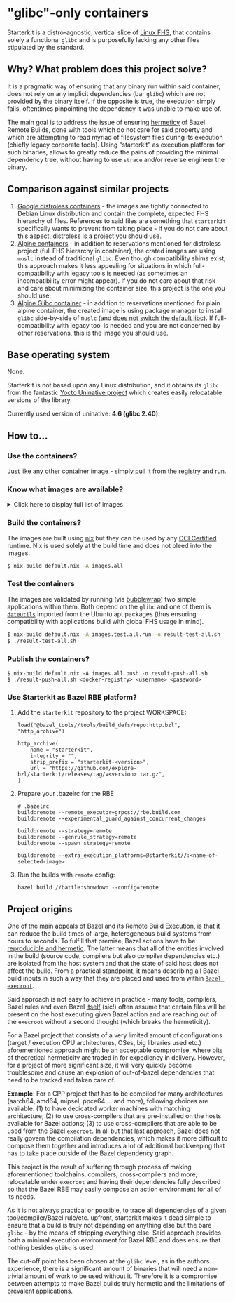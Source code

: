 # "glibc"-only containers

Starterkit is a distro-agnostic, vertical slice of [Linux FHS](https://refspecs.linuxfoundation.org/FHS_3.0/fhs/index.html), that contains solely a functional `glibc` and is purposefully lacking any other files stipulated by the standard.

## Why? What problem does this project solve?
It is a pragmatic way of ensuring that any binary run within said container, does not rely on any implicit dependencies (bar `glibc`) which are not provided by the binary itself. If the opposite is true, the execution simply fails, oftentimes pinpointing the dependency it was unable to make use of.

The main goal is to address the issue of ensuring [hermeticy](https://bazel.build/basics/hermeticity) of Bazel Remote Builds, done with tools which do not care for said property and which are attempting to read myriad of filesystem files during its execution (chiefly legacy corporate tools). Using “starterkit” as execution platform for such binaries, allows to greatly reduce the pains of providing the minimal dependency tree, without having to use `strace` and/or reverse engineer the binary.

## Comparison against similar projects
1. [Google distroless containers](https://github.com/GoogleContainerTools/distroless) - the images are tightly connected to Debian Linux distribution and contain the complete, expected FHS hierarchy of files. References to said files are something that `starterkit` specifically wants to prevent from taking place - if you do not care about this aspect, distroless is a project you should use.
2. [Alpine containers](https://github.com/alpinelinux/docker-alpine) - in addition to reservations mentioned for distroless project (full FHS hierarchy in container), the crated images are using `muslc` instead of traditional `glibc`. Even though compatibility shims exist, this approach makes it less appealing for situations in which full-compatibility with legacy tools is needed (as sometimes an incompatibility error might appear). If you do not care about that risk and care about minimizing the container size, this project is the one you should use.
3. [Alpine Glibc container](https://github.com/jeanblanchard/docker-alpine-glibc) - in addition to reservations mentioned for plain alpine container, the created image is using package manager to install `glibc` side-by-side of `muslc` (and [does not switch the default libc](https://github.com/jeanblanchard/docker-alpine-glibc/issues/15)). If full-compatibility with legacy tool is needed and you are not concerned by other reservations, this is the image you should use.

## Base operating system

None.

Starterkit is not based upon any Linux distribution, and it obtains its `glibc` from the fantastic [Yocto Uninative project](https://docs.yoctoproject.org/gatesgarth/ref-manual/ref-classes.html#uninative-bbclass) which creates easily relocatable versions of the library.

Currently used version of uninative: **4.6 (glibc 2.40)**.

## How to...

### Use the containers?

Just like any other container image - simply pull it from the registry and run.

### Know what images are available?

<details>
<summary>Click here to display full list of images</summary>
<!-- Table below is autogenerated -->
| Image | Description | Pull |
| --- | ---  | --- |
| ash | Barebone container image with busybox sh | `harbor.apps.morrigna.rules-nix.build/explore-bzl/ash:frw2q28hzq4npaawgpsrbcivmj6bz7ql` |
| ash-bash | Barebone container image with busybox sh with static bash | `harbor.apps.morrigna.rules-nix.build/explore-bzl/ash-bash:g5bxv084ripkp5s9739mgz2yjqz1gr33` |
| ash-bash-coreutils | Barebone container image with busybox sh with static bash with coreutils | `harbor.apps.morrigna.rules-nix.build/explore-bzl/ash-bash-coreutils:722li1p4169dma1401ryk1ydgz23r7jq` |
| ash-bash-coreutils-i686 | Barebone container image with busybox sh with static bash with coreutils providing glibc for i686 | `harbor.apps.morrigna.rules-nix.build/explore-bzl/ash-bash-coreutils-i686:qzmhc64pm3fwbv2hzcpm39bkvzx7ksf0` |
| ash-bash-coreutils-i686-cc | Barebone container image with busybox sh with static bash with coreutils providing glibc for i686 and libstdcxx for i686 | `harbor.apps.morrigna.rules-nix.build/explore-bzl/ash-bash-coreutils-i686-cc:7i4qvs5ycmaybpqzyrnskknx57gz6ysk` |
| ash-bash-coreutils-i686-cc-x86_64 | Barebone container image with busybox sh with static bash with coreutils providing glibc for i686, x86_64 and libstdcxx for i686 | `harbor.apps.morrigna.rules-nix.build/explore-bzl/ash-bash-coreutils-i686-cc-x86_64:kw2pnfbclx1fpyrv6vavm3xb5adc1rha` |
| ash-bash-coreutils-i686-cc-x86_64-cc | Barebone container image with busybox sh with static bash with coreutils providing glibc for i686, x86_64 and libstdcxx for i686, x86_64 | `harbor.apps.morrigna.rules-nix.build/explore-bzl/ash-bash-coreutils-i686-cc-x86_64-cc:zcyjx1pps86bqpgrfiw3z77wgrxrn8ah` |
| ash-bash-coreutils-i686-x86_64 | Barebone container image with busybox sh with static bash with coreutils providing glibc for i686, x86_64 | `harbor.apps.morrigna.rules-nix.build/explore-bzl/ash-bash-coreutils-i686-x86_64:mhfmyn38yyz70a499rnqqdb9jck6apmc` |
| ash-bash-coreutils-i686-x86_64-cc | Barebone container image with busybox sh with static bash with coreutils providing glibc for i686, x86_64 and libstdcxx for x86_64 | `harbor.apps.morrigna.rules-nix.build/explore-bzl/ash-bash-coreutils-i686-x86_64-cc:3nwg9fpfgbhdb40rvh53hi2l337zkwgd` |
| ash-bash-coreutils-x86_64 | Barebone container image with busybox sh with static bash with coreutils providing glibc for x86_64 | `harbor.apps.morrigna.rules-nix.build/explore-bzl/ash-bash-coreutils-x86_64:c3c5kklhcxx5rv355ck21wlhh2kyckan` |
| ash-bash-coreutils-x86_64-cc | Barebone container image with busybox sh with static bash with coreutils providing glibc for x86_64 and libstdcxx for x86_64 | `harbor.apps.morrigna.rules-nix.build/explore-bzl/ash-bash-coreutils-x86_64-cc:7r2jyhlfd042x5p7dx45nm4y8dwjp5f7` |
| ash-bash-i686 | Barebone container image with busybox sh with static bash providing glibc for i686 | `harbor.apps.morrigna.rules-nix.build/explore-bzl/ash-bash-i686:y63y14hq61z1s3hinimjgk07v5zp5n9s` |
| ash-bash-i686-cc | Barebone container image with busybox sh with static bash providing glibc for i686 and libstdcxx for i686 | `harbor.apps.morrigna.rules-nix.build/explore-bzl/ash-bash-i686-cc:5carx8dmllw3wdfa1a34wpxw8aby6sfz` |
| ash-bash-i686-cc-x86_64 | Barebone container image with busybox sh with static bash providing glibc for i686, x86_64 and libstdcxx for i686 | `harbor.apps.morrigna.rules-nix.build/explore-bzl/ash-bash-i686-cc-x86_64:zp9jr0cikqcmgf0ka1y447x3gk1cb08y` |
| ash-bash-i686-cc-x86_64-cc | Barebone container image with busybox sh with static bash providing glibc for i686, x86_64 and libstdcxx for i686, x86_64 | `harbor.apps.morrigna.rules-nix.build/explore-bzl/ash-bash-i686-cc-x86_64-cc:xbp825ayffjn8xpwhxvm72v8y8fqb474` |
| ash-bash-i686-x86_64 | Barebone container image with busybox sh with static bash providing glibc for i686, x86_64 | `harbor.apps.morrigna.rules-nix.build/explore-bzl/ash-bash-i686-x86_64:m6qkc9mv6js4gxx12894d0r64r03b1nq` |
| ash-bash-i686-x86_64-cc | Barebone container image with busybox sh with static bash providing glibc for i686, x86_64 and libstdcxx for x86_64 | `harbor.apps.morrigna.rules-nix.build/explore-bzl/ash-bash-i686-x86_64-cc:c81ybpibkkhfwzgvvy60wwwdrk61ifrc` |
| ash-bash-strace | Barebone container image with busybox sh with static bash with strace | `harbor.apps.morrigna.rules-nix.build/explore-bzl/ash-bash-strace:9g4k7pwla4m8vks2sik7xa3dawqgkp1n` |
| ash-bash-strace-coreutils | Barebone container image with busybox sh with static bash with strace with coreutils | `harbor.apps.morrigna.rules-nix.build/explore-bzl/ash-bash-strace-coreutils:6s8i0j2dmpayyagbb7m6ca26km4ja9qz` |
| ash-bash-strace-coreutils-i686 | Barebone container image with busybox sh with static bash with strace with coreutils providing glibc for i686 | `harbor.apps.morrigna.rules-nix.build/explore-bzl/ash-bash-strace-coreutils-i686:rahi0mcxr09i7w8cv1y389m3d1h4awzx` |
| ash-bash-strace-coreutils-i686-cc | Barebone container image with busybox sh with static bash with strace with coreutils providing glibc for i686 and libstdcxx for i686 | `harbor.apps.morrigna.rules-nix.build/explore-bzl/ash-bash-strace-coreutils-i686-cc:vvmmq8c90s7p1c9synklfs57kasgd6xj` |
| ash-bash-strace-coreutils-i686-cc-x86_64 | Barebone container image with busybox sh with static bash with strace with coreutils providing glibc for i686, x86_64 and libstdcxx for i686 | `harbor.apps.morrigna.rules-nix.build/explore-bzl/ash-bash-strace-coreutils-i686-cc-x86_64:8ymggx458i0g0n9s3dga2bdw8spwmp6s` |
| ash-bash-strace-coreutils-i686-cc-x86_64-cc | Barebone container image with busybox sh with static bash with strace with coreutils providing glibc for i686, x86_64 and libstdcxx for i686, x86_64 | `harbor.apps.morrigna.rules-nix.build/explore-bzl/ash-bash-strace-coreutils-i686-cc-x86_64-cc:15aj8c1ygbz27q6w6khf0nlxs3priwiz` |
| ash-bash-strace-coreutils-i686-x86_64 | Barebone container image with busybox sh with static bash with strace with coreutils providing glibc for i686, x86_64 | `harbor.apps.morrigna.rules-nix.build/explore-bzl/ash-bash-strace-coreutils-i686-x86_64:ll6v4iw3p0qlvcgfl6yq6mpq281gw7sl` |
| ash-bash-strace-coreutils-i686-x86_64-cc | Barebone container image with busybox sh with static bash with strace with coreutils providing glibc for i686, x86_64 and libstdcxx for x86_64 | `harbor.apps.morrigna.rules-nix.build/explore-bzl/ash-bash-strace-coreutils-i686-x86_64-cc:b9m92n81mm0m8ac0yd9bwqhbah8mcyx1` |
| ash-bash-strace-coreutils-x86_64 | Barebone container image with busybox sh with static bash with strace with coreutils providing glibc for x86_64 | `harbor.apps.morrigna.rules-nix.build/explore-bzl/ash-bash-strace-coreutils-x86_64:9q1w2ymw9px6y47q5q81l0a5zpp6b9p4` |
| ash-bash-strace-coreutils-x86_64-cc | Barebone container image with busybox sh with static bash with strace with coreutils providing glibc for x86_64 and libstdcxx for x86_64 | `harbor.apps.morrigna.rules-nix.build/explore-bzl/ash-bash-strace-coreutils-x86_64-cc:5rsps4wx87kcdg7x4dqm05hjb5h7vhqa` |
| ash-bash-strace-i686 | Barebone container image with busybox sh with static bash with strace providing glibc for i686 | `harbor.apps.morrigna.rules-nix.build/explore-bzl/ash-bash-strace-i686:hl21lasnmdbapkc51svgy6zbmscrsdx2` |
| ash-bash-strace-i686-cc | Barebone container image with busybox sh with static bash with strace providing glibc for i686 and libstdcxx for i686 | `harbor.apps.morrigna.rules-nix.build/explore-bzl/ash-bash-strace-i686-cc:ncii9hvn8qpl61r5ixsh2qa1sschay28` |
| ash-bash-strace-i686-cc-x86_64 | Barebone container image with busybox sh with static bash with strace providing glibc for i686, x86_64 and libstdcxx for i686 | `harbor.apps.morrigna.rules-nix.build/explore-bzl/ash-bash-strace-i686-cc-x86_64:j2nw8g97krrhqp6drbdny1gxdfidgcyp` |
| ash-bash-strace-i686-cc-x86_64-cc | Barebone container image with busybox sh with static bash with strace providing glibc for i686, x86_64 and libstdcxx for i686, x86_64 | `harbor.apps.morrigna.rules-nix.build/explore-bzl/ash-bash-strace-i686-cc-x86_64-cc:y6c8cvch78wa0b1cws19c5j61mmdif30` |
| ash-bash-strace-i686-x86_64 | Barebone container image with busybox sh with static bash with strace providing glibc for i686, x86_64 | `harbor.apps.morrigna.rules-nix.build/explore-bzl/ash-bash-strace-i686-x86_64:b3nrp3b4lv5nkdy0svk6fa1v5mhh2c7p` |
| ash-bash-strace-i686-x86_64-cc | Barebone container image with busybox sh with static bash with strace providing glibc for i686, x86_64 and libstdcxx for x86_64 | `harbor.apps.morrigna.rules-nix.build/explore-bzl/ash-bash-strace-i686-x86_64-cc:ifs9rp6m0lqyf7cl0hfyw7ry1y3qw23m` |
| ash-bash-strace-x86_64 | Barebone container image with busybox sh with static bash with strace providing glibc for x86_64 | `harbor.apps.morrigna.rules-nix.build/explore-bzl/ash-bash-strace-x86_64:ks052wpf0ri70q6jig293n8zzww6xb2i` |
| ash-bash-strace-x86_64-cc | Barebone container image with busybox sh with static bash with strace providing glibc for x86_64 and libstdcxx for x86_64 | `harbor.apps.morrigna.rules-nix.build/explore-bzl/ash-bash-strace-x86_64-cc:4kpplbczmvypkzw8n13plgqgrfdzwc6j` |
| ash-bash-x86_64 | Barebone container image with busybox sh with static bash providing glibc for x86_64 | `harbor.apps.morrigna.rules-nix.build/explore-bzl/ash-bash-x86_64:rbwhcrzk71n8ksdw70chhglw03vk6zag` |
| ash-bash-x86_64-cc | Barebone container image with busybox sh with static bash providing glibc for x86_64 and libstdcxx for x86_64 | `harbor.apps.morrigna.rules-nix.build/explore-bzl/ash-bash-x86_64-cc:3crl06vrmv0s1ilvpdnbigrnnsqgdw5a` |
| ash-coreutils | Barebone container image with busybox sh with coreutils | `harbor.apps.morrigna.rules-nix.build/explore-bzl/ash-coreutils:d5ivww7mcisqnbywwvlgxdnijkiik952` |
| ash-coreutils-i686 | Barebone container image with busybox sh with coreutils providing glibc for i686 | `harbor.apps.morrigna.rules-nix.build/explore-bzl/ash-coreutils-i686:nckflkh9001kcms8v5l0612dfc9qvyjz` |
| ash-coreutils-i686-cc | Barebone container image with busybox sh with coreutils providing glibc for i686 and libstdcxx for i686 | `harbor.apps.morrigna.rules-nix.build/explore-bzl/ash-coreutils-i686-cc:gq39wmc40qdsry9kac8999n17rn5vr20` |
| ash-coreutils-i686-cc-x86_64 | Barebone container image with busybox sh with coreutils providing glibc for i686, x86_64 and libstdcxx for i686 | `harbor.apps.morrigna.rules-nix.build/explore-bzl/ash-coreutils-i686-cc-x86_64:vj0d88rqy052daxva1w2k0i51dd9j4mz` |
| ash-coreutils-i686-cc-x86_64-cc | Barebone container image with busybox sh with coreutils providing glibc for i686, x86_64 and libstdcxx for i686, x86_64 | `harbor.apps.morrigna.rules-nix.build/explore-bzl/ash-coreutils-i686-cc-x86_64-cc:frnl0x26sjn4rpd76sx15kiw9m766c1q` |
| ash-coreutils-i686-x86_64 | Barebone container image with busybox sh with coreutils providing glibc for i686, x86_64 | `harbor.apps.morrigna.rules-nix.build/explore-bzl/ash-coreutils-i686-x86_64:9a3drvphqdym402fdhynpk13a1fihmni` |
| ash-coreutils-i686-x86_64-cc | Barebone container image with busybox sh with coreutils providing glibc for i686, x86_64 and libstdcxx for x86_64 | `harbor.apps.morrigna.rules-nix.build/explore-bzl/ash-coreutils-i686-x86_64-cc:r0p8cl9jjsx65cbd8w5f1ax7dmkw5zgg` |
| ash-coreutils-x86_64 | Barebone container image with busybox sh with coreutils providing glibc for x86_64 | `harbor.apps.morrigna.rules-nix.build/explore-bzl/ash-coreutils-x86_64:0llvs5g44nhjarfsyyf55vq64z47lshq` |
| ash-coreutils-x86_64-cc | Barebone container image with busybox sh with coreutils providing glibc for x86_64 and libstdcxx for x86_64 | `harbor.apps.morrigna.rules-nix.build/explore-bzl/ash-coreutils-x86_64-cc:9z9cg39bhi05nnldi0pqixlqfcfp6s5p` |
| ash-i686 | Barebone container image with busybox sh providing glibc for i686 | `harbor.apps.morrigna.rules-nix.build/explore-bzl/ash-i686:1v2ni2wabnk223pxgz25bl1jczqa4mpk` |
| ash-i686-cc | Barebone container image with busybox sh providing glibc for i686 and libstdcxx for i686 | `harbor.apps.morrigna.rules-nix.build/explore-bzl/ash-i686-cc:aycmsypbiv9qllmc5jysixhs8jr5zcb6` |
| ash-i686-cc-x86_64 | Barebone container image with busybox sh providing glibc for i686, x86_64 and libstdcxx for i686 | `harbor.apps.morrigna.rules-nix.build/explore-bzl/ash-i686-cc-x86_64:hfb1w2npr2gh1rynkd22qifcfjdrlnni` |
| ash-i686-cc-x86_64-cc | Barebone container image with busybox sh providing glibc for i686, x86_64 and libstdcxx for i686, x86_64 | `harbor.apps.morrigna.rules-nix.build/explore-bzl/ash-i686-cc-x86_64-cc:dv0hmds11qr9m2ncwj7cba7y5mb36hxi` |
| ash-i686-x86_64 | Barebone container image with busybox sh providing glibc for i686, x86_64 | `harbor.apps.morrigna.rules-nix.build/explore-bzl/ash-i686-x86_64:qvkh28p5apy2yc9rknndjnh5acln52jx` |
| ash-i686-x86_64-cc | Barebone container image with busybox sh providing glibc for i686, x86_64 and libstdcxx for x86_64 | `harbor.apps.morrigna.rules-nix.build/explore-bzl/ash-i686-x86_64-cc:bibjf6lyhavawv3v885aq73qngnqy4yk` |
| ash-strace | Barebone container image with busybox sh with strace | `harbor.apps.morrigna.rules-nix.build/explore-bzl/ash-strace:xxha96lyw1ra4vp36rh6ys0h35sz4bxi` |
| ash-strace-coreutils | Barebone container image with busybox sh with strace with coreutils | `harbor.apps.morrigna.rules-nix.build/explore-bzl/ash-strace-coreutils:8nj7ijih8lylfd3z4hhj20g86q9c102q` |
| ash-strace-coreutils-i686 | Barebone container image with busybox sh with strace with coreutils providing glibc for i686 | `harbor.apps.morrigna.rules-nix.build/explore-bzl/ash-strace-coreutils-i686:ydbvjiiw2pknx46zvg7afdgndqm23l3p` |
| ash-strace-coreutils-i686-cc | Barebone container image with busybox sh with strace with coreutils providing glibc for i686 and libstdcxx for i686 | `harbor.apps.morrigna.rules-nix.build/explore-bzl/ash-strace-coreutils-i686-cc:hb28vgdp0i8dw2s07j1s6amp68d3rgsw` |
| ash-strace-coreutils-i686-cc-x86_64 | Barebone container image with busybox sh with strace with coreutils providing glibc for i686, x86_64 and libstdcxx for i686 | `harbor.apps.morrigna.rules-nix.build/explore-bzl/ash-strace-coreutils-i686-cc-x86_64:29qa8nn79a60pyrvqdmlqdxqly85p0p4` |
| ash-strace-coreutils-i686-cc-x86_64-cc | Barebone container image with busybox sh with strace with coreutils providing glibc for i686, x86_64 and libstdcxx for i686, x86_64 | `harbor.apps.morrigna.rules-nix.build/explore-bzl/ash-strace-coreutils-i686-cc-x86_64-cc:mcj3dw9qcjvnhsnzfgfdk9h96f7rvyd5` |
| ash-strace-coreutils-i686-x86_64 | Barebone container image with busybox sh with strace with coreutils providing glibc for i686, x86_64 | `harbor.apps.morrigna.rules-nix.build/explore-bzl/ash-strace-coreutils-i686-x86_64:6km53y1zaqkxm4hb582ricqisfy4pfg6` |
| ash-strace-coreutils-i686-x86_64-cc | Barebone container image with busybox sh with strace with coreutils providing glibc for i686, x86_64 and libstdcxx for x86_64 | `harbor.apps.morrigna.rules-nix.build/explore-bzl/ash-strace-coreutils-i686-x86_64-cc:v6xpcbdxh0iyj4m8s5jl7f3s48jpxl93` |
| ash-strace-coreutils-x86_64 | Barebone container image with busybox sh with strace with coreutils providing glibc for x86_64 | `harbor.apps.morrigna.rules-nix.build/explore-bzl/ash-strace-coreutils-x86_64:11a2jdhlqapcb9hpa9vn6ddrzgn4ck2r` |
| ash-strace-coreutils-x86_64-cc | Barebone container image with busybox sh with strace with coreutils providing glibc for x86_64 and libstdcxx for x86_64 | `harbor.apps.morrigna.rules-nix.build/explore-bzl/ash-strace-coreutils-x86_64-cc:rq3qjjgbkqmvjavqcdysjzx3rssrnbr6` |
| ash-strace-i686 | Barebone container image with busybox sh with strace providing glibc for i686 | `harbor.apps.morrigna.rules-nix.build/explore-bzl/ash-strace-i686:c4hb1j906ca50cwjd6s37i0bqck4a1mj` |
| ash-strace-i686-cc | Barebone container image with busybox sh with strace providing glibc for i686 and libstdcxx for i686 | `harbor.apps.morrigna.rules-nix.build/explore-bzl/ash-strace-i686-cc:25d55dziny6h8ng3zb7ahq1hm1rfxifa` |
| ash-strace-i686-cc-x86_64 | Barebone container image with busybox sh with strace providing glibc for i686, x86_64 and libstdcxx for i686 | `harbor.apps.morrigna.rules-nix.build/explore-bzl/ash-strace-i686-cc-x86_64:fbh38v5vn7j8xygd2fyqv8jby71hhiii` |
| ash-strace-i686-cc-x86_64-cc | Barebone container image with busybox sh with strace providing glibc for i686, x86_64 and libstdcxx for i686, x86_64 | `harbor.apps.morrigna.rules-nix.build/explore-bzl/ash-strace-i686-cc-x86_64-cc:5y8kyrxqada764zx6hqfbhsms2z0psyr` |
| ash-strace-i686-x86_64 | Barebone container image with busybox sh with strace providing glibc for i686, x86_64 | `harbor.apps.morrigna.rules-nix.build/explore-bzl/ash-strace-i686-x86_64:6w9nb4pz6nkyi8cgq15aqz3x4idpa8jq` |
| ash-strace-i686-x86_64-cc | Barebone container image with busybox sh with strace providing glibc for i686, x86_64 and libstdcxx for x86_64 | `harbor.apps.morrigna.rules-nix.build/explore-bzl/ash-strace-i686-x86_64-cc:z2f9cikkfj7959aspfpc8l6vaa196x2f` |
| ash-strace-x86_64 | Barebone container image with busybox sh with strace providing glibc for x86_64 | `harbor.apps.morrigna.rules-nix.build/explore-bzl/ash-strace-x86_64:pkklqvqza3d868zqid1ys593dbhmrqy6` |
| ash-strace-x86_64-cc | Barebone container image with busybox sh with strace providing glibc for x86_64 and libstdcxx for x86_64 | `harbor.apps.morrigna.rules-nix.build/explore-bzl/ash-strace-x86_64-cc:mhyvc26ii23l15fyjvd20r51flxfcb7r` |
| ash-x86_64 | Barebone container image with busybox sh providing glibc for x86_64 | `harbor.apps.morrigna.rules-nix.build/explore-bzl/ash-x86_64:sbqnr8lpg7fgzahgjaim6375awabpjz2` |
| ash-x86_64-cc | Barebone container image with busybox sh providing glibc for x86_64 and libstdcxx for x86_64 | `harbor.apps.morrigna.rules-nix.build/explore-bzl/ash-x86_64-cc:7w4ija8acf9p1lh0p7qlvgzr2qg3r8im` |
| bash | Barebone container image with static bash | `harbor.apps.morrigna.rules-nix.build/explore-bzl/bash:jxiv3jqnh8qq42c88hafqdf2llz2hxcf` |
| bash-coreutils | Barebone container image with static bash with coreutils | `harbor.apps.morrigna.rules-nix.build/explore-bzl/bash-coreutils:406fh60s8z7b4jyxx9l802q85mns2zhc` |
| bash-coreutils-i686 | Barebone container image with static bash with coreutils providing glibc for i686 | `harbor.apps.morrigna.rules-nix.build/explore-bzl/bash-coreutils-i686:2s7yyrpjc9d0rrr345hyc7mh651kqqgf` |
| bash-coreutils-i686-cc | Barebone container image with static bash with coreutils providing glibc for i686 and libstdcxx for i686 | `harbor.apps.morrigna.rules-nix.build/explore-bzl/bash-coreutils-i686-cc:nxdvhihc46kvk3s39m32fjysayx1v2bp` |
| bash-coreutils-i686-cc-x86_64 | Barebone container image with static bash with coreutils providing glibc for i686, x86_64 and libstdcxx for i686 | `harbor.apps.morrigna.rules-nix.build/explore-bzl/bash-coreutils-i686-cc-x86_64:vaik80diciv31djaqln7qj05i4zf0jpc` |
| bash-coreutils-i686-cc-x86_64-cc | Barebone container image with static bash with coreutils providing glibc for i686, x86_64 and libstdcxx for i686, x86_64 | `harbor.apps.morrigna.rules-nix.build/explore-bzl/bash-coreutils-i686-cc-x86_64-cc:8z5rchcxpx5r7f5sncymh1l8lw7b51la` |
| bash-coreutils-i686-x86_64 | Barebone container image with static bash with coreutils providing glibc for i686, x86_64 | `harbor.apps.morrigna.rules-nix.build/explore-bzl/bash-coreutils-i686-x86_64:bcmvy7qbjbg2akdpc751pfc29vmj9b34` |
| bash-coreutils-i686-x86_64-cc | Barebone container image with static bash with coreutils providing glibc for i686, x86_64 and libstdcxx for x86_64 | `harbor.apps.morrigna.rules-nix.build/explore-bzl/bash-coreutils-i686-x86_64-cc:3bai6cadawq0j5048p319gq768vbpmgm` |
| bash-coreutils-x86_64 | Barebone container image with static bash with coreutils providing glibc for x86_64 | `harbor.apps.morrigna.rules-nix.build/explore-bzl/bash-coreutils-x86_64:g9lxpwc7b7wfwl7xjf8d60mx6swn2m5p` |
| bash-coreutils-x86_64-cc | Barebone container image with static bash with coreutils providing glibc for x86_64 and libstdcxx for x86_64 | `harbor.apps.morrigna.rules-nix.build/explore-bzl/bash-coreutils-x86_64-cc:l7nzy9f6aa7spayanbd3y6xp0b6w7yiw` |
| bash-i686 | Barebone container image with static bash providing glibc for i686 | `harbor.apps.morrigna.rules-nix.build/explore-bzl/bash-i686:v6r2fdrz3c7rhxnfjp7qgwfqzpzm9qjj` |
| bash-i686-cc | Barebone container image with static bash providing glibc for i686 and libstdcxx for i686 | `harbor.apps.morrigna.rules-nix.build/explore-bzl/bash-i686-cc:3bf72p4wbsq5ncgq25q7fcycafz3zhi9` |
| bash-i686-cc-x86_64 | Barebone container image with static bash providing glibc for i686, x86_64 and libstdcxx for i686 | `harbor.apps.morrigna.rules-nix.build/explore-bzl/bash-i686-cc-x86_64:jqlfyhggs1gz91nzr8flx3ygn4njm4dg` |
| bash-i686-cc-x86_64-cc | Barebone container image with static bash providing glibc for i686, x86_64 and libstdcxx for i686, x86_64 | `harbor.apps.morrigna.rules-nix.build/explore-bzl/bash-i686-cc-x86_64-cc:946ypy1xm3kwsq8d1y269f52b035w567` |
| bash-i686-x86_64 | Barebone container image with static bash providing glibc for i686, x86_64 | `harbor.apps.morrigna.rules-nix.build/explore-bzl/bash-i686-x86_64:faa7npz509n1w3gfcv71s8pp0ygrk4wc` |
| bash-i686-x86_64-cc | Barebone container image with static bash providing glibc for i686, x86_64 and libstdcxx for x86_64 | `harbor.apps.morrigna.rules-nix.build/explore-bzl/bash-i686-x86_64-cc:gbvky818hwq9g0dx57icwqd6xgddsn9v` |
| bash-strace | Barebone container image with static bash with strace | `harbor.apps.morrigna.rules-nix.build/explore-bzl/bash-strace:iswv7crmk02924g90vzwnpxgy3pn3by9` |
| bash-strace-coreutils | Barebone container image with static bash with strace with coreutils | `harbor.apps.morrigna.rules-nix.build/explore-bzl/bash-strace-coreutils:8dijqkh8rpx18rnv9c4r5i2xkyd92c7q` |
| bash-strace-coreutils-i686 | Barebone container image with static bash with strace with coreutils providing glibc for i686 | `harbor.apps.morrigna.rules-nix.build/explore-bzl/bash-strace-coreutils-i686:i78vgp976nlvr9j45dnklj8f9npq53c8` |
| bash-strace-coreutils-i686-cc | Barebone container image with static bash with strace with coreutils providing glibc for i686 and libstdcxx for i686 | `harbor.apps.morrigna.rules-nix.build/explore-bzl/bash-strace-coreutils-i686-cc:irb3cz2745i770ph875wiwch0v18qyhi` |
| bash-strace-coreutils-i686-cc-x86_64 | Barebone container image with static bash with strace with coreutils providing glibc for i686, x86_64 and libstdcxx for i686 | `harbor.apps.morrigna.rules-nix.build/explore-bzl/bash-strace-coreutils-i686-cc-x86_64:41zqv7z5dis1qgdgygfgjx98kqx4rkps` |
| bash-strace-coreutils-i686-cc-x86_64-cc | Barebone container image with static bash with strace with coreutils providing glibc for i686, x86_64 and libstdcxx for i686, x86_64 | `harbor.apps.morrigna.rules-nix.build/explore-bzl/bash-strace-coreutils-i686-cc-x86_64-cc:pm6cb82w254a9bfx4mhna02frr58hr0n` |
| bash-strace-coreutils-i686-x86_64 | Barebone container image with static bash with strace with coreutils providing glibc for i686, x86_64 | `harbor.apps.morrigna.rules-nix.build/explore-bzl/bash-strace-coreutils-i686-x86_64:bxf17waxga7057shkdwk999p6jmfijnm` |
| bash-strace-coreutils-i686-x86_64-cc | Barebone container image with static bash with strace with coreutils providing glibc for i686, x86_64 and libstdcxx for x86_64 | `harbor.apps.morrigna.rules-nix.build/explore-bzl/bash-strace-coreutils-i686-x86_64-cc:9pc6wadqaany0c4v8ckislqgm82ncfma` |
| bash-strace-coreutils-x86_64 | Barebone container image with static bash with strace with coreutils providing glibc for x86_64 | `harbor.apps.morrigna.rules-nix.build/explore-bzl/bash-strace-coreutils-x86_64:sw9n27mhdpllvc7hpqjj0xhqrsmhyb76` |
| bash-strace-coreutils-x86_64-cc | Barebone container image with static bash with strace with coreutils providing glibc for x86_64 and libstdcxx for x86_64 | `harbor.apps.morrigna.rules-nix.build/explore-bzl/bash-strace-coreutils-x86_64-cc:gwb4rarpqx6xzkixfipnsww0l8crgqmc` |
| bash-strace-i686 | Barebone container image with static bash with strace providing glibc for i686 | `harbor.apps.morrigna.rules-nix.build/explore-bzl/bash-strace-i686:aby6l2h91s3wivvnl0ykxgk5b2d3fcs7` |
| bash-strace-i686-cc | Barebone container image with static bash with strace providing glibc for i686 and libstdcxx for i686 | `harbor.apps.morrigna.rules-nix.build/explore-bzl/bash-strace-i686-cc:6ylxv74bwa2zf3n9zsv2p5vrb6snn76b` |
| bash-strace-i686-cc-x86_64 | Barebone container image with static bash with strace providing glibc for i686, x86_64 and libstdcxx for i686 | `harbor.apps.morrigna.rules-nix.build/explore-bzl/bash-strace-i686-cc-x86_64:hk4gxc2x8vrb11kqg66vwha5ysdgrsbf` |
| bash-strace-i686-cc-x86_64-cc | Barebone container image with static bash with strace providing glibc for i686, x86_64 and libstdcxx for i686, x86_64 | `harbor.apps.morrigna.rules-nix.build/explore-bzl/bash-strace-i686-cc-x86_64-cc:lc8p1b04n38s765l3ibn8b2vvxvh49bl` |
| bash-strace-i686-x86_64 | Barebone container image with static bash with strace providing glibc for i686, x86_64 | `harbor.apps.morrigna.rules-nix.build/explore-bzl/bash-strace-i686-x86_64:isbjs51w3vgd25qs2i84xaf7z6dykn1x` |
| bash-strace-i686-x86_64-cc | Barebone container image with static bash with strace providing glibc for i686, x86_64 and libstdcxx for x86_64 | `harbor.apps.morrigna.rules-nix.build/explore-bzl/bash-strace-i686-x86_64-cc:f2lcs98swschqbzc660m4a49f1mwi65d` |
| bash-strace-x86_64 | Barebone container image with static bash with strace providing glibc for x86_64 | `harbor.apps.morrigna.rules-nix.build/explore-bzl/bash-strace-x86_64:44xdrb59kkzm0mv734p54m7rba8nik4n` |
| bash-strace-x86_64-cc | Barebone container image with static bash with strace providing glibc for x86_64 and libstdcxx for x86_64 | `harbor.apps.morrigna.rules-nix.build/explore-bzl/bash-strace-x86_64-cc:ln9fizyz1g15dknysxrv6ynb9l8ncp8r` |
| bash-x86_64 | Barebone container image with static bash providing glibc for x86_64 | `harbor.apps.morrigna.rules-nix.build/explore-bzl/bash-x86_64:a3d38kkcymk5n5qnzrx0w12nq9z6af42` |
| bash-x86_64-cc | Barebone container image with static bash providing glibc for x86_64 and libstdcxx for x86_64 | `harbor.apps.morrigna.rules-nix.build/explore-bzl/bash-x86_64-cc:9njv1cz2nnlb8k2fmk6m9hr94gdgjb54` |
| coreutils | Barebone container image with coreutils | `harbor.apps.morrigna.rules-nix.build/explore-bzl/coreutils:klw5xqs2chizygp64ihifcm4khbm1x3d` |
| coreutils-i686 | Barebone container image with coreutils providing glibc for i686 | `harbor.apps.morrigna.rules-nix.build/explore-bzl/coreutils-i686:kw77dm3cl5vhk8izq5h6mwxyxa7b7893` |
| coreutils-i686-cc | Barebone container image with coreutils providing glibc for i686 and libstdcxx for i686 | `harbor.apps.morrigna.rules-nix.build/explore-bzl/coreutils-i686-cc:1wz4dnnzndryyvpzb0r5j9z8hwma2fy3` |
| coreutils-i686-cc-x86_64 | Barebone container image with coreutils providing glibc for i686, x86_64 and libstdcxx for i686 | `harbor.apps.morrigna.rules-nix.build/explore-bzl/coreutils-i686-cc-x86_64:zjn3mnb8jhmjvzb67h6dbb5rzzqkbqrf` |
| coreutils-i686-cc-x86_64-cc | Barebone container image with coreutils providing glibc for i686, x86_64 and libstdcxx for i686, x86_64 | `harbor.apps.morrigna.rules-nix.build/explore-bzl/coreutils-i686-cc-x86_64-cc:2hlpkjmik0vy3fy4x623kpw8ggvnv5p6` |
| coreutils-i686-x86_64 | Barebone container image with coreutils providing glibc for i686, x86_64 | `harbor.apps.morrigna.rules-nix.build/explore-bzl/coreutils-i686-x86_64:naj8mfqn9alxgbx9cgd3ji2ca04na9yi` |
| coreutils-i686-x86_64-cc | Barebone container image with coreutils providing glibc for i686, x86_64 and libstdcxx for x86_64 | `harbor.apps.morrigna.rules-nix.build/explore-bzl/coreutils-i686-x86_64-cc:q4p3924cc7a6xk3x2ddbz56pd0v3q8jk` |
| coreutils-x86_64 | Barebone container image with coreutils providing glibc for x86_64 | `harbor.apps.morrigna.rules-nix.build/explore-bzl/coreutils-x86_64:fn7i1jd3cm81288vnfn85l2l9v8870wd` |
| coreutils-x86_64-cc | Barebone container image with coreutils providing glibc for x86_64 and libstdcxx for x86_64 | `harbor.apps.morrigna.rules-nix.build/explore-bzl/coreutils-x86_64-cc:r5ampg4dgyr39qx2vavv1pd61r9hpik9` |
| i686 | Barebone container image providing glibc for i686 | `harbor.apps.morrigna.rules-nix.build/explore-bzl/i686:39vjl8lyzv9cvkqpzzqkmq6h7r11f6m6` |
| i686-cc | Barebone container image providing glibc for i686 and libstdcxx for i686 | `harbor.apps.morrigna.rules-nix.build/explore-bzl/i686-cc:l0f5jp2v4qni8s43yys4bqy28n0svip7` |
| i686-cc-x86_64 | Barebone container image providing glibc for i686, x86_64 and libstdcxx for i686 | `harbor.apps.morrigna.rules-nix.build/explore-bzl/i686-cc-x86_64:zgh95bly86w6ig6dzwfhv7cypmyiadgy` |
| i686-cc-x86_64-cc | Barebone container image providing glibc for i686, x86_64 and libstdcxx for i686, x86_64 | `harbor.apps.morrigna.rules-nix.build/explore-bzl/i686-cc-x86_64-cc:a5z03kbpb3myrgp3bx7f222x03q693s2` |
| i686-x86_64 | Barebone container image providing glibc for i686, x86_64 | `harbor.apps.morrigna.rules-nix.build/explore-bzl/i686-x86_64:1ld2cpk8pyy7kimccpqj7dsb4haxnlvk` |
| i686-x86_64-cc | Barebone container image providing glibc for i686, x86_64 and libstdcxx for x86_64 | `harbor.apps.morrigna.rules-nix.build/explore-bzl/i686-x86_64-cc:ns42bid46l2z9fjlm1d03is8igw3w8qj` |
| strace | Barebone container image with strace | `harbor.apps.morrigna.rules-nix.build/explore-bzl/strace:50ng9li0192h16wy4hsjgwbzlmry8d4g` |
| strace-coreutils | Barebone container image with strace with coreutils | `harbor.apps.morrigna.rules-nix.build/explore-bzl/strace-coreutils:3sqddf97kqkz3wva2kmi49mg76jln247` |
| strace-coreutils-i686 | Barebone container image with strace with coreutils providing glibc for i686 | `harbor.apps.morrigna.rules-nix.build/explore-bzl/strace-coreutils-i686:2jq66m348bi72azl1qa90fdd1v5walk7` |
| strace-coreutils-i686-cc | Barebone container image with strace with coreutils providing glibc for i686 and libstdcxx for i686 | `harbor.apps.morrigna.rules-nix.build/explore-bzl/strace-coreutils-i686-cc:x7pxv73kdz9x3q4hf6cvza0slm8l8ndi` |
| strace-coreutils-i686-cc-x86_64 | Barebone container image with strace with coreutils providing glibc for i686, x86_64 and libstdcxx for i686 | `harbor.apps.morrigna.rules-nix.build/explore-bzl/strace-coreutils-i686-cc-x86_64:f71szkh9ljh4gzpzjndkxgwc65sbq7z7` |
| strace-coreutils-i686-cc-x86_64-cc | Barebone container image with strace with coreutils providing glibc for i686, x86_64 and libstdcxx for i686, x86_64 | `harbor.apps.morrigna.rules-nix.build/explore-bzl/strace-coreutils-i686-cc-x86_64-cc:y4wnvpv3b2shbjkqbrmdawhycmghahmh` |
| strace-coreutils-i686-x86_64 | Barebone container image with strace with coreutils providing glibc for i686, x86_64 | `harbor.apps.morrigna.rules-nix.build/explore-bzl/strace-coreutils-i686-x86_64:7fw66cs9c1jsvw19msiq5sl5c75ix68c` |
| strace-coreutils-i686-x86_64-cc | Barebone container image with strace with coreutils providing glibc for i686, x86_64 and libstdcxx for x86_64 | `harbor.apps.morrigna.rules-nix.build/explore-bzl/strace-coreutils-i686-x86_64-cc:8b2ch49az7mgy0av6v5v7f5awahxwf75` |
| strace-coreutils-x86_64 | Barebone container image with strace with coreutils providing glibc for x86_64 | `harbor.apps.morrigna.rules-nix.build/explore-bzl/strace-coreutils-x86_64:3i28rhf1ssnwjx5y32r8krr9xg60hqr5` |
| strace-coreutils-x86_64-cc | Barebone container image with strace with coreutils providing glibc for x86_64 and libstdcxx for x86_64 | `harbor.apps.morrigna.rules-nix.build/explore-bzl/strace-coreutils-x86_64-cc:svjgplnv5ay3yhclkw0s79h703sbp445` |
| strace-i686 | Barebone container image with strace providing glibc for i686 | `harbor.apps.morrigna.rules-nix.build/explore-bzl/strace-i686:n468rw45mm8dig5l6jr0cn9jj90lhzmz` |
| strace-i686-cc | Barebone container image with strace providing glibc for i686 and libstdcxx for i686 | `harbor.apps.morrigna.rules-nix.build/explore-bzl/strace-i686-cc:ldiyga81w7rvdyqv95z0lpdylhblxa43` |
| strace-i686-cc-x86_64 | Barebone container image with strace providing glibc for i686, x86_64 and libstdcxx for i686 | `harbor.apps.morrigna.rules-nix.build/explore-bzl/strace-i686-cc-x86_64:rrcih4jv6k0rr2lxp5kiry5y8flgnr9s` |
| strace-i686-cc-x86_64-cc | Barebone container image with strace providing glibc for i686, x86_64 and libstdcxx for i686, x86_64 | `harbor.apps.morrigna.rules-nix.build/explore-bzl/strace-i686-cc-x86_64-cc:gykdllf14f9fyrm9rqby4fwrdrx3c8if` |
| strace-i686-x86_64 | Barebone container image with strace providing glibc for i686, x86_64 | `harbor.apps.morrigna.rules-nix.build/explore-bzl/strace-i686-x86_64:9cmscgw088igv3fsk19dab8wkj9ida9d` |
| strace-i686-x86_64-cc | Barebone container image with strace providing glibc for i686, x86_64 and libstdcxx for x86_64 | `harbor.apps.morrigna.rules-nix.build/explore-bzl/strace-i686-x86_64-cc:kfchjmzzlzw287frayw4k5vnb3vp44l9` |
| strace-x86_64 | Barebone container image with strace providing glibc for x86_64 | `harbor.apps.morrigna.rules-nix.build/explore-bzl/strace-x86_64:6b6kn7xrmv1i2f0xyhkgjlzf23lfnlqf` |
| strace-x86_64-cc | Barebone container image with strace providing glibc for x86_64 and libstdcxx for x86_64 | `harbor.apps.morrigna.rules-nix.build/explore-bzl/strace-x86_64-cc:047dzkfc42pcx76qpqn34mskzvfgbh00` |
| x86_64 | Barebone container image providing glibc for x86_64 | `harbor.apps.morrigna.rules-nix.build/explore-bzl/x86_64:x58121n6iznjxr7s0iw7cw6vkx4h7lji` |
| x86_64-cc | Barebone container image providing glibc for x86_64 and libstdcxx for x86_64 | `harbor.apps.morrigna.rules-nix.build/explore-bzl/x86_64-cc:lrz1r1sbjwgliq1nvsslhbyfbwn0vfmd` |
</details>

### Build the containers?

The images are built using [nix](https://nixos.org/explore/) but they can be used by any [OCI Certified](https://opencontainers.org/community/certified/) runtime. Nix is used solely at the build time and does not bleed into the images.

```sh
$ nix-build default.nix -A images.all
```

### Test the containers

The images are validated by running (via [bubblewrap](https://github.com/containers/bubblewrap)) two simple applications within them. Both depend on the `glibc` and one of them is [`dateutils`](https://manpages.ubuntu.com/manpages/jammy/man1/dateutils.dateutils.1.html) imported from the Ubuntu apt packages (thus ensuring compatibility with applications build with global FHS usage in mind).

```sh
$ nix-build default.nix -A images.test.all.run -o result-test-all.sh
$ ./result-test-all.sh
```

### Publish the containers?
```
$ nix-build default.nix -A images.all.push -o result-push-all.sh
$ ./result-push-all.sh <docker-registry> <username> <password>
```

### Use Starterkit as Bazel RBE platform?
1. Add the `starterkit` repository to the project WORKSPACE:
    ```
    load("@bazel_tools//tools/build_defs/repo:http.bzl", "http_archive")

    http_archive(
        name = "starterkit",
        integrity = "",
        strip_prefix = "starterkit-<version>",
        url = "https://github.com/explore-bzl/starterkit/releases/tag/v<version>.tar.gz",
    )
    ```
2. Prepare your .bazelrc for the RBE
    ```
    # .bazelrc
    build:remote --remote_executor=grpcs://rbe.build.com
    build:remote --experimental_guard_against_concurrent_changes
    
    build:remote --strategy=remote
    build:remote --genrule_strategy=remote
    build:remote --spawn_strategy=remote
    
    build:remote --extra_execution_platforms=@starterkit//:<name-of-selected-image>
    ```
3. Run the builds with `remote` config:
    ```
    bazel build //battle:showdown --config=remote
    ```

## Project origins
One of the main appeals of Bazel and its Remote Build Execution, is that it can reduce the build times of large, heterogeneous build systems from hours to seconds. To fulfill that premise, Bazel actions have to be [reproducible and hermetic](https://bazel.build/basics/hermeticity). The latter means that all of the entities involved in the build (source code, compilers but also compiler dependencies etc.) are isolated from the host system and that the state of said host does not affect the build. From a practical standpoint, it means describing all Bazel build inputs in such a way that they are placed and used from within [`Bazel execroot`](https://bazel.buil/remote/output-directories).

Said approach is not easy to achieve in practice - many tools, compilers, Bazel rules and even Bazel [itself](https://github.com/bazelbuild/bazel/blob/45dc2fc960216d1ee772f1a9c8d0c4d5524b76f4/tools/test/test-setup.sh
) (sic!) often assume that certain files will be present on the host executing given Bazel action and are reaching out of the `execroot` without a second thought (which breaks the hermeticity).

For a Bazel project that consists of a very limited amount of configurations (target / execution CPU architectures, OSes, big libraries used etc.) aforementioned approach might be an acceptable compromise, where bits of theoretical hermeticity are traded in for expediency in delivery. However, for a project of more significant size, it  will very quickly become troublesome and cause an explosion of out-of-bazel dependencies that need to be tracked and taken care of.

**Example**: For a CPP project that has to be compiled for many architectures (aarch64, amd64, mipsel, ppce64 … and more), following choices are available: (1) to have dedicated worker machines with matching architecture; (2) to use cross-compilers that are pre-installed on the hosts available for Bazel actions; (3) to use cross-compilers that are able to be used from the Bazel `execroot`. In all but that last approach, Bazel does not really govern the compilation dependencies, which makes it more difficult to compose them together and introduces a lot of additional bookkeeping that has to take place outside of the Bazel dependency graph.

This project is the result of suffering through process of making aforementioned toolchains, compilers, cross-compilers and more, relocatable under `execroot` and having their dependencies fully described so that the Bazel RBE may easily compose an action environment for all of its needs.

As it is not always practical or possible, to trace all dependencies of a given tool/compiler/Bazel rule/etc. upfront, starterkit makes it dead simple to ensure that a build is truly not depending on anything else but the bare `glibc` - by the means of stripping everything else. Said approach provides both a minimal execution environment for Bazel RBE and does ensure that nothing besides `glibc` is used.

The cut-off point has been chosen at the `glibc` level, as in the authors experience, there is a significant amount of binaries that will need a non-trivial amount of work to be used without it. Therefore it is a compromise between attempts to make Bazel builds truly hermetic and the limitations of prevalent applications.
